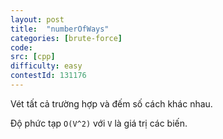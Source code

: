 ```yaml
---
layout: post
title:  "numberOfWays"
categories: [brute-force]
code: 
src: [cpp]
difficulty: easy
contestId: 131176
---
```


Vét tất cả trường hợp và đếm số cách khác nhau.

Độ phức tạp `O(V^2)` với `V` là giá trị các biến.
